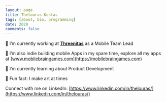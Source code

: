 ```yaml
---
layout: page
title: Thelouras Kostas
tags: [about, bio, programming]
date: 2020
comments: false
---
```

💼 I’m currently working at [**Threenitas**](https://threenitas.com/#top-slider) as a Mobile Team Lead

📱 I’m also indie building mobile Apps in my spare time, explore all my apps at [www.mobilebraingames.com](https://mobilebraingames.com)

🌱 I’m currently learning about Product Development

🎨 Fun fact: I make art at times

Connect with me on LinkedIn: [https://www.linkedin.com/in/thelouras/](https://www.linkedin.com/in/thelouras/)
